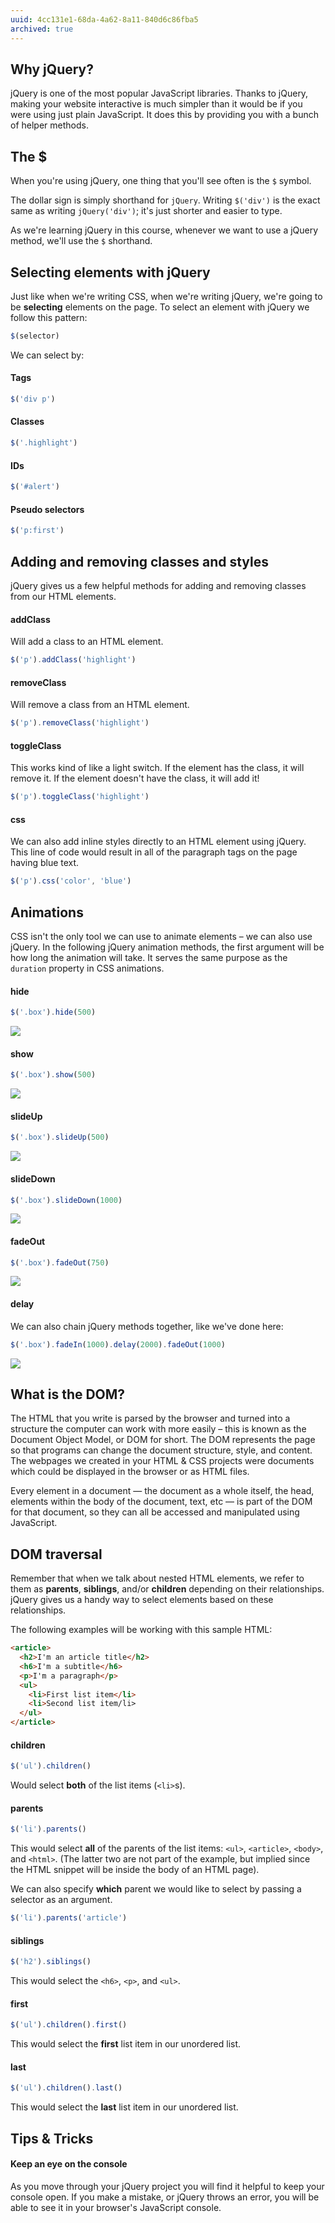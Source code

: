 ```yaml
---
uuid: 4cc131e1-68da-4a62-8a11-840d6c86fba5
archived: true
---
```


## Why jQuery?

jQuery is one of the most popular JavaScript libraries. Thanks to jQuery, making your website interactive is much simpler than it would be if you were using just plain JavaScript. It does this by providing you with a bunch of helper methods.

## The $

When you're using jQuery, one thing that you'll see often is the `$` symbol.

The dollar sign is simply shorthand for `jQuery`. Writing `$('div')` is the exact same as writing `jQuery('div')`; it's just shorter and easier to type.

As we're learning jQuery in this course, whenever we want to use a jQuery method, we'll use the `$` shorthand.

## Selecting elements with jQuery

Just like when we're writing CSS, when we're writing jQuery, we're going to be **selecting** elements on the page. To select an element with jQuery we follow this pattern:

```javascript
$(selector)
```

We can select by:

#### Tags

```javascript
$('div p')
```

#### Classes

```javascript
$('.highlight')
```

#### IDs

```javascript
$('#alert')
```

#### Pseudo selectors

```javascript
$('p:first')
```

## Adding and removing classes and styles

jQuery gives us a few helpful methods for adding and removing classes from our HTML elements.

#### addClass

Will add a class to an HTML element.

```javascript
$('p').addClass('highlight')
```

#### removeClass

Will remove a class from an HTML element.

```javascript
$('p').removeClass('highlight')
```

#### toggleClass

This works kind of like a light switch. If the element has the class, it will remove it. If the element doesn't have the class, it will add it!

```javascript
$('p').toggleClass('highlight')
```

#### css

We can also add inline styles directly to an HTML element using jQuery. This line of code would result in all of the paragraph tags on the page having blue text.

```javascript
$('p').css('color', 'blue')
```

## Animations

CSS isn't the only tool we can use to animate elements – we can also use jQuery. In the following jQuery animation methods, the first argument will be how long the animation will take. It serves the same purpose as the `duration` property in CSS animations.

#### hide

```javascript
$('.box').hide(500)
```

![](https://cl.ly/3C0a3G3h1c13/Screen%20Recording%202017-10-01%20at%2009.47%20PM.gif)

#### show

```javascript
$('.box').show(500)
```

![](https://cl.ly/2R2D2R2K3N17/Screen%20Recording%202017-10-01%20at%2009.48%20PM.gif)

#### slideUp

```javascript
$('.box').slideUp(500)
```

![](https://cl.ly/2Y2A1G043q01/Screen%20Recording%202017-10-01%20at%2009.49%20PM.gif)

#### slideDown

```javascript
$('.box').slideDown(1000)
```

![](https://cl.ly/2B3n0H0n0W0m/Screen%20Recording%202017-10-01%20at%2009.50%20PM.gif)

#### fadeOut

```javascript
$('.box').fadeOut(750)
```

![](https://cl.ly/3Q3Q1v3Z3b0E/Screen%20Recording%202017-10-01%20at%2009.51%20PM.gif)

#### delay

We can also chain jQuery methods together, like we've done here:

```javascript
$('.box').fadeIn(1000).delay(2000).fadeOut(1000)
```

![](https://cl.ly/2j3a0v3N1q1i/Screen%20Recording%202017-10-01%20at%2009.54%20PM.gif)


## What is the DOM?

The HTML that you write is parsed by the browser and turned into a structure the computer can work with more easily – this is known as the Document Object Model, or DOM for short. The DOM represents the page so that programs can change the document structure, style, and content. The webpages we created in your HTML & CSS projects were documents which could be displayed in the browser or as HTML files.

Every element in a document — the document as a whole itself, the head, elements within the body of the document, text, etc — is part of the DOM for that document, so they can all be accessed and manipulated using JavaScript.


## DOM traversal

Remember that when we talk about nested HTML elements, we refer to them as **parents**, **siblings**, and/or **children** depending on their relationships. jQuery gives us a handy way to select elements based on these relationships.

The following examples will be working with this sample HTML:

```html
<article>
  <h2>I'm an article title</h2>
  <h6>I'm a subtitle</h6>
  <p>I'm a paragraph</p>
  <ul>
    <li>First list item</li>
    <li>Second list item/li>
  </ul>
</article>
```

#### children

```javascript
$('ul').children()
```

Would select **both** of the list items (`<li>`s).

#### parents

```javascript
$('li').parents()
```

This would select **all** of the parents of the list items: `<ul>`, `<article>`, `<body>`, and `<html>`. (The latter two are not part of the example, but implied since the HTML snippet will be inside the body of an HTML page).

We can also specify **which** parent we would like to select by passing a selector as an argument.

```javascript
$('li').parents('article')
```

#### siblings

```javascript
$('h2').siblings()
```

This would select the `<h6>`, `<p>`, and `<ul>`.

#### first

```javascript
$('ul').children().first()
```

This would select the **first** list item in our unordered list.

#### last

```javascript
$('ul').children().last()
```

This would select the **last** list item in our unordered list.

## Tips & Tricks

#### Keep an eye on the console

As you move through your jQuery project you will find it helpful to keep your console open. If you make a mistake, or jQuery throws an error, you will be able to see it in your browser's JavaScript console.
